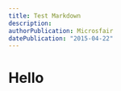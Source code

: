 ```yaml
---
title: Test Markdown
description: 
authorPublication: Microsfair
datePublication: "2015-04-22"
---
```


# Hello